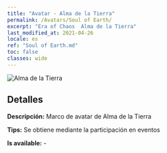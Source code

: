 ```yaml
---
title: "Avatar - Alma de la Tierra"
permalink: /Avatars/Soul of Earth/
excerpt: "Era of Chaos  Alma de la Tierra"
last_modified_at: 2021-04-26
locale: es
ref: "Soul of Earth.md"
toc: false
classes: wide
---
```

 ![Alma de la Tierra](/images/a/avatarFrame_53.png)

## Detalles

 **Descripción:** Marco de avatar de Alma de la Tierra 

 **Tips:** Se obtiene mediante la participación en eventos 

 **Is available:**  - 

